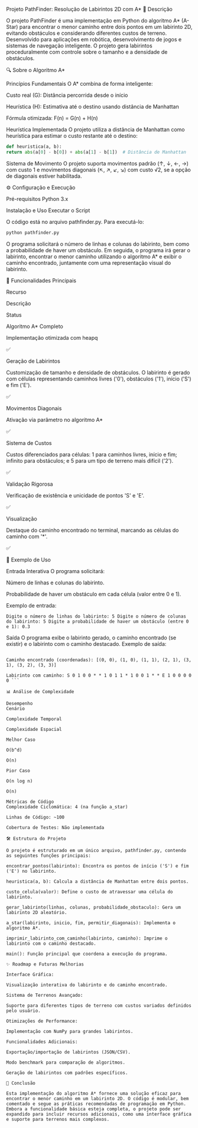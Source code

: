Projeto PathFinder: Resolução de Labirintos 2D com A*
📌 Descrição

O projeto PathFinder é uma implementação em Python do algoritmo A* (A-Star) para encontrar o menor caminho entre dois pontos em um labirinto 2D, evitando obstáculos e considerando diferentes custos de terreno. Desenvolvido para aplicações em robótica, desenvolvimento de jogos e sistemas de navegação inteligente. O projeto gera labirintos proceduralmente com controle sobre o tamanho e a densidade de obstáculos.

🔍 Sobre o Algoritmo A*

Princípios Fundamentais
O A* combina de forma inteligente:

Custo real (G): Distância percorrida desde o início

Heurística (H): Estimativa até o destino usando distância de Manhattan

Fórmula otimizada: F(n) = G(n) + H(n)

Heurística Implementada
O projeto utiliza a distância de Manhattan como heurística para estimar o custo restante até o destino:

```python
def heuristica(a, b):
return abs(a[0] - b[0]) + abs(a[1] - b[1])  # Distância de Manhattan
```

Sistema de Movimento
O projeto suporta movimentos padrão (↑, ↓, ←, →) com custo 1 e movimentos diagonais (↖, ↗, ↙, ↘) com custo √2, se a opção de diagonais estiver habilitada.

⚙️ Configuração e Execução

Pré-requisitos
Python 3.x

Instalação e Uso
Executar o Script

O código está no arquivo pathfinder.py. Para executá-lo:

```bash
python pathfinder.py
```

O programa solicitará o número de linhas e colunas do labirinto, bem como a probabilidade de haver um obstáculo. Em seguida, o programa irá gerar o labirinto, encontrar o menor caminho utilizando o algoritmo A* e exibir o caminho encontrado, juntamente com uma representação visual do labirinto.

🧠 Funcionalidades Principais

Recurso

Descrição

Status

Algoritmo A* Completo

Implementação otimizada com heapq

✅

Geração de Labirintos

Customização de tamanho e densidade de obstáculos. O labirinto é gerado com células representando caminhos livres ('0'), obstáculos ('1'), início ('S') e fim ('E').

✅

Movimentos Diagonais

Ativação via parâmetro no algoritmo A*

✅

Sistema de Custos

Custos diferenciados para células: 1 para caminhos livres, início e fim; infinito para obstáculos; e 5 para um tipo de terreno mais difícil ('2').

✅

Validação Rigorosa

Verificação de existência e unicidade de pontos 'S' e 'E'.

✅

Visualização

Destaque do caminho encontrado no terminal, marcando as células do caminho com '*'.

✅

🧪 Exemplo de Uso

Entrada Interativa
O programa solicitará:

Número de linhas e colunas do labirinto.

Probabilidade de haver um obstáculo em cada célula (valor entre 0 e 1).

Exemplo de entrada:

``` Digite o número de linhas do labirinto: 5 Digite o número de colunas do labirinto: 5 Digite a probabilidade de haver um obstáculo (entre 0 e 1): 0.3 ```

Saída
O programa exibe o labirinto gerado, o caminho encontrado (se existir) e o labirinto com o caminho destacado. Exemplo de saída:

``` Labirinto gerado: S 0 1 0 0 0 0 1 0 1 1 0 1 0 0 1 0 0 E 1 0 0 0 0 0

Caminho encontrado (coordenadas): [(0, 0), (1, 0), (1, 1), (2, 1), (3, 1), (3, 2), (3, 3)]

Labirinto com caminho: S 0 1 0 0 * * 1 0 1 1 * 1 0 0 1 * * E 1 0 0 0 0 0 ```

📊 Análise de Complexidade

Desempenho
Cenário

Complexidade Temporal

Complexidade Espacial

Melhor Caso

O(b^d)

O(n)

Pior Caso

O(n log n)

O(n)

Métricas de Código
Complexidade Ciclomática: 4 (na função a_star)

Linhas de Código: ~100

Cobertura de Testes: Não implementada

🛠️ Estrutura do Projeto

O projeto é estruturado em um único arquivo, pathfinder.py, contendo as seguintes funções principais:

encontrar_pontos(labirinto): Encontra os pontos de início ('S') e fim ('E') no labirinto.

heuristica(a, b): Calcula a distância de Manhattan entre dois pontos.

custo_celula(valor): Define o custo de atravessar uma célula do labirinto.

gerar_labirinto(linhas, colunas, probabilidade_obstaculo): Gera um labirinto 2D aleatório.

a_star(labirinto, inicio, fim, permitir_diagonais): Implementa o algoritmo A*.

imprimir_labirinto_com_caminho(labirinto, caminho): Imprime o labirinto com o caminho destacado.

main(): Função principal que coordena a execução do programa.

✨ Roadmap e Futuras Melhorias

Interface Gráfica:

Visualização interativa do labirinto e do caminho encontrado.

Sistema de Terrenos Avançado:

Suporte para diferentes tipos de terreno com custos variados definidos pelo usuário.

Otimizações de Performance:

Implementação com NumPy para grandes labirintos.

Funcionalidades Adicionais:

Exportação/importação de labirintos (JSON/CSV).

Modo benchmark para comparação de algoritmos.

Geração de labirintos com padrões específicos.

📌 Conclusão

Esta implementação do algoritmo A* fornece uma solução eficaz para encontrar o menor caminho em um labirinto 2D. O código é modular, bem comentado e segue as práticas recomendadas de programação em Python. Embora a funcionalidade básica esteja completa, o projeto pode ser expandido para incluir recursos adicionais, como uma interface gráfica e suporte para terrenos mais complexos.
